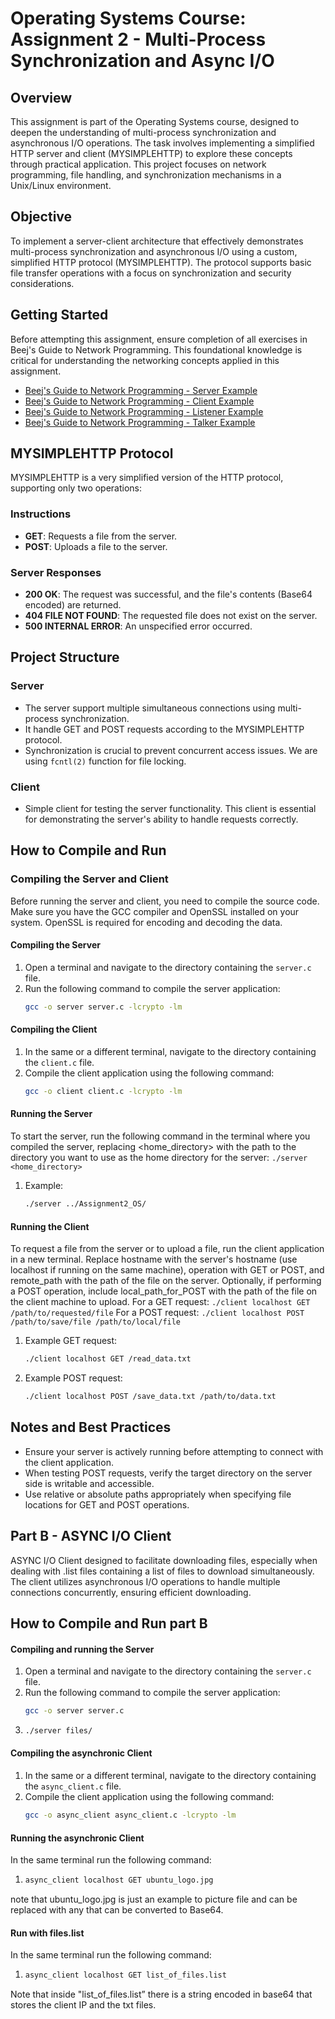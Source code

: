 # Operating Systems Course: Assignment 2 - Multi-Process Synchronization and Async I/O

## Overview

This assignment is part of the Operating Systems course, designed to deepen the understanding of multi-process synchronization and asynchronous I/O operations. The task involves implementing a simplified HTTP server and client (MYSIMPLEHTTP) to explore these concepts through practical application. This project focuses on network programming, file handling, and synchronization mechanisms in a Unix/Linux environment.

## Objective

To implement a server-client architecture that effectively demonstrates multi-process synchronization and asynchronous I/O using a custom, simplified HTTP protocol (MYSIMPLEHTTP). The protocol supports basic file transfer operations with a focus on synchronization and security considerations.

## Getting Started

Before attempting this assignment, ensure completion of all exercises in Beej's Guide to Network Programming. This foundational knowledge is critical for understanding the networking concepts applied in this assignment.

- [Beej's Guide to Network Programming - Server Example](https://beej.us/guide/bgnet/examples/server.c)
- [Beej's Guide to Network Programming - Client Example](https://beej.us/guide/bgnet/examples/client.c)
- [Beej's Guide to Network Programming - Listener Example](https://beej.us/guide/bgnet/examples/listener.c)
- [Beej's Guide to Network Programming - Talker Example](https://beej.us/guide/bgnet/examples/talker.c)

## MYSIMPLEHTTP Protocol

MYSIMPLEHTTP is a very simplified version of the HTTP protocol, supporting only two operations:

### Instructions

- **GET**: Requests a file from the server.
- **POST**: Uploads a file to the server.

### Server Responses

- **200 OK**: The request was successful, and the file's contents (Base64 encoded) are returned.
- **404 FILE NOT FOUND**: The requested file does not exist on the server.
- **500 INTERNAL ERROR**: An unspecified error occurred.
  
## Project Structure

### Server

- The server support multiple simultaneous connections using multi-process synchronization.
- It handle GET and POST requests according to the MYSIMPLEHTTP protocol.
- Synchronization is crucial to prevent concurrent access issues. We are using `fcntl(2)` function for file locking.

### Client

- Simple client for testing the server functionality. This client is essential for demonstrating the server's ability to handle requests correctly.

## How to Compile and Run

### Compiling the Server and Client

Before running the server and client, you need to compile the source code. Make sure you have the GCC compiler and OpenSSL installed on your system. OpenSSL is required for encoding and decoding the data.

#### Compiling the Server

1. Open a terminal and navigate to the directory containing the `server.c` file.
2. Run the following command to compile the server application:
   ```bash
   gcc -o server server.c -lcrypto -lm

#### Compiling the Client
1. In the same or a different terminal, navigate to the directory containing the `client.c` file.
2. Compile the client application using the following command:
    ```bash
    gcc -o client client.c -lcrypto -lm

#### Running the Server
To start the server, run the following command in the terminal where you compiled the server, replacing <home_directory> with the path to the directory you want to use as the home directory for the server:
`./server <home_directory>`
1. Example:
    ```bash
    ./server ../Assignment2_OS/

#### Running the Client
To request a file from the server or to upload a file, run the client application in a new terminal. Replace hostname with the server's hostname (use localhost if running on the same machine), operation with GET or POST, and remote_path with the path of the file on the server. Optionally, if performing a POST operation, include local_path_for_POST with the path of the file on the client machine to upload.
For a GET request:
`./client localhost GET /path/to/requested/file`
For a POST request:
`./client localhost POST /path/to/save/file /path/to/local/file`
1. Example GET request:
    ```bash
    ./client localhost GET /read_data.txt

2. Example POST request:
    ```bash
    ./client localhost POST /save_data.txt /path/to/data.txt

## Notes and Best Practices
- Ensure your server is actively running before attempting to connect with the client application.
- When testing POST requests, verify the target directory on the server side is writable and accessible.
- Use relative or absolute paths appropriately when specifying file locations for GET and POST operations.


## Part B - ASYNC I/O Client
ASYNC I/O Client designed to facilitate downloading files, especially when dealing with .list files containing a list of files to download simultaneously. The client utilizes asynchronous I/O operations to handle multiple connections concurrently, ensuring efficient downloading.

## How to Compile and Run part B
#### Compiling and running the Server

1. Open a terminal and navigate to the directory containing the `server.c` file.
2. Run the following command to compile the server application:
   ```bash
   gcc -o server server.c
3. ```bash
   ./server files/ 


#### Compiling the asynchronic Client
1. In the same or a different terminal, navigate to the directory containing the `async_client.c` file.
2. Compile the client application using the following command:
    ```bash
    gcc -o async_client async_client.c -lcrypto -lm


#### Running the asynchronic Client
In the same terminal run the following command:
1. ```bash
   async_client localhost GET ubuntu_logo.jpg
note that ubuntu_logo.jpg is just an example to picture file and can be replaced with any that can be converted to Base64.

#### Run with files.list
In the same terminal run the following command:
1. ```bash
   async_client localhost GET list_of_files.list
Note that inside "list_of_files.list” there is a string encoded in base64 that stores the client IP and the txt files.



